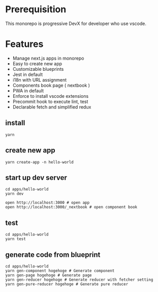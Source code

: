 # Prerequisition
This monorepo is progressive DevX for developer who use vscode.

# Features
- Manage next.js apps in monorepo
- Easy to create new app
- Customizable blueprints
- Jest in default
- i18n with URL assignment
- Components book page ( nextbook )
- PWA in default
- Enforce to install vscode extensions
- Precommit hook to execute lint, test
- Declarable fetch and simplified redux

## install
```
yarn
```

## create new app
```
yarn create-app -n hello-world
```

## start up dev server
```
cd apps/hello-world
yarn dev

open http://localhost:3000 # open app
open http://localhost:3000/_nextbook # open component book
```

## test
```
cd apps/hello-world
yarn test
```

## generate code from blueprint
```
cd apps/hello-world
yarn gen-component hogehoge # Generate component
yarn gen-page hogehoge # Generate page
yarn gen-reducer hogehoge # Generate reducer with fetcher setting
yarn gen-pure-reducer hogehoge # Generate pure reducer
```
